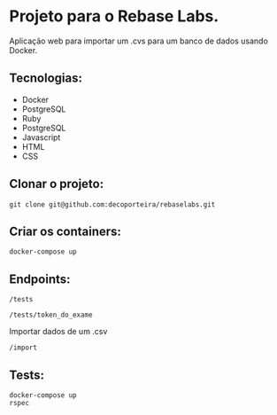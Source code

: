 # Projeto para o Rebase Labs.

Aplicação web para importar um .cvs para um banco de dados usando Docker.

## Tecnologias:
- Docker
- PostgreSQL
- Ruby
- PostgreSQL
- Javascript
- HTML
- CSS

## Clonar o projeto: 
```
git clone git@github.com:decoporteira/rebaselabs.git
```
## Criar os containers: 
```
docker-compose up
```
## Endpoints: 
```
/tests
```
```
/tests/token_do_exame
```
Importar dados de um .csv
```
/import
``` 
## Tests: 
```
docker-compose up
rspec
```



